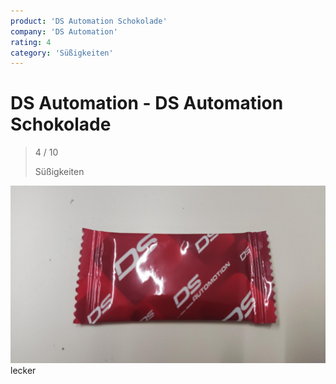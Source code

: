 ```yaml
---
product: 'DS Automation Schokolade'
company: 'DS Automation'
rating: 4
category: 'Süßigkeiten'
---
```


# DS Automation - DS Automation Schokolade
>
> 4 / 10
>
> Süßigkeiten

![DS Automation Schokolade](./assets/ds-automation-ds-automation-schokolade-4f2fa8c8-dfb9-4c2d-935a-4ab0bb960b90.jpg)
lecker
